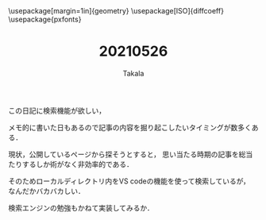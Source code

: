 ﻿---
title: 20210526
yesterday: 20210525
tomorrow: 20210527
days: 516
author: Takala
header-includes:
  - \usepackage[margin=1in]{geometry}
  - \usepackage[ISO]{diffcoeff}
  - \usepackage{pxfonts}
---


この日記に検索機能が欲しい，


メモ的に書いた日もあるので記事の内容を掘り起こしたいタイミングが数多くある．


現状，公開しているページから探そうとすると，
思い当たる時期の記事を総当たりするしか術がなく非効率的である．


そのためローカルディレクトリ内をVS codeの機能を使って検索しているが，
なんだかバカバカしい．


検索エンジンの勉強もかねて実装してみるか．
